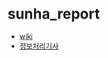 # sunha_report

- [wiki](https://github.com/sunbang123/sunha_report/wiki)
- [정보처리기사](https://github.com/sunbang123/sunha_report/wiki/%EC%A0%95%EB%B3%B4%EC%B2%98%EB%A6%AC%EA%B8%B0%EC%82%AC)
